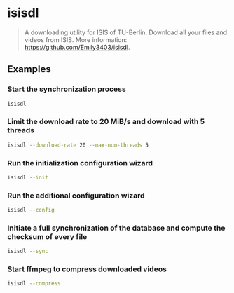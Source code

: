 # isisdl

> A downloading utility for ISIS of TU-Berlin. Download all your files and videos from ISIS. More information: <https://github.com/Emily3403/isisdl>.

## Examples

### Start the synchronization process

```bash
isisdl
```

### Limit the download rate to 20 MiB/s and download with 5 threads

```bash
isisdl --download-rate 20 --max-num-threads 5
```

### Run the initialization configuration wizard

```bash
isisdl --init
```

### Run the additional configuration wizard

```bash
isisdl --config
```

### Initiate a full synchronization of the database and compute the checksum of every file

```bash
isisdl --sync
```

### Start ffmpeg to compress downloaded videos

```bash
isisdl --compress
```
